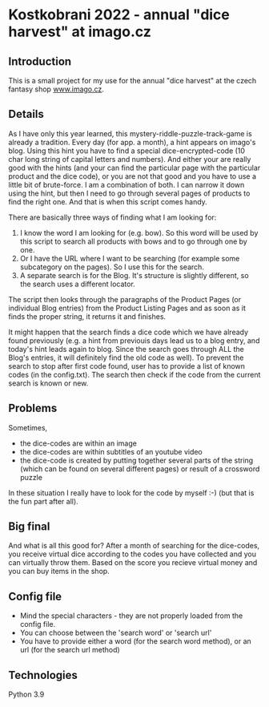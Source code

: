 # Kostkobrani 2022 - annual "dice harvest" at imago.cz

## Introduction
This is a small project for my use for the annual "dice harvest" at 
the czech fantasy shop www.imago.cz. 

## Details
As I have only this year learned, this mystery-riddle-puzzle-track-game is already a tradition.
Every day (for app. a month), a hint appears on imago's blog. Using this hint you have to find a special
dice-encrypted-code (10 char long string of capital letters and numbers).
And either your are really good with the hints (and your can find the particular page with the particular product
and the dice code), or you are not that good and you have to use a little bit of brute-force. 
I am a combination of both. I can narrow it down using the hint, but then I need to go through
several pages of products to find the right one. 
And that is when this script comes handy. 

There are basically three ways of finding what I am looking for:
1) I know the word I am looking for (e.g. bow). So this word will be used by this script to search all products with bows
 and to go through one by one.
2) Or I have the URL where I want to be searching (for example some subcategory on the pages). So I use this for the search.
3) A separate search is for the Blog. It's structure is slightly different, so the search uses a different locator. 

The script then looks through the paragraphs of the Product Pages (or individual Blog entries) from the Product Listing Pages and as soon as 
it finds the proper string, it returns it and finishes.

It might happen that the search finds a dice code which we have already found previously (e.g. a hint from previouis days lead us to a blog entry, 
and today's hint leads again to blog. Since the search goes through ALL the Blog's entries, it will definitely find the old code as well).
To prevent the search to stop after first code found, user has to provide a list of known codes (in the config.txt). The 
search then check if the code from the current search is known or new. 

## Problems
Sometimes,
- the dice-codes are within an image
- the dice-codes are within subtitles of an youtube video
- the dice-code is created by putting together several parts of the string (which can be found on several different pages)
or result of a crossword puzzle


In these situation I really have to look for the code by myself :-) (but that is the fun part after all).

## Big final
And what is all this good for? After a month of searching for the dice-codes, you receive virtual dice according to the codes you 
have collected and you can virtually throw them. Based on the score you recieve virtual money and you can buy items in the shop.

## Config file
 - Mind the special characters - they are not properly loaded from the config file.
 - You can choose between the 'search word' or 'search url'
 - You have to provide either a word (for the search word method), or an url (for the search url method) 
 
## Technologies
Python 3.9
